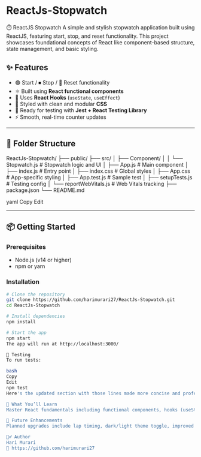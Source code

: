 # ReactJs-Stopwatch
⏱️ ReactJS Stopwatch
A simple and stylish stopwatch application built using ReactJS, featuring start, stop, and reset functionality. This project showcases foundational concepts of React like component-based structure, state management, and basic styling.


## ✨ Features

- 🟢 Start / ⏹ Stop / 🔁 Reset functionality  
- ⚛️ Built using **React functional components**  
- 🧠 Uses **React Hooks** (`useState`, `useEffect`)  
- 🎨 Styled with clean and modular **CSS**  
- 🔬 Ready for testing with **Jest + React Testing Library**  
- ⚡ Smooth, real-time counter updates  

---

## 📁 Folder Structure

ReactJs-Stopwatch/
├── public/
├── src/
│ ├── Component/
│ │ └── Stopwatch.js # Stopwatch logic and UI
│ ├── App.js # Main component
│ ├── index.js # Entry point
│ ├── index.css # Global styles
│ ├── App.css # App-specific styling
│ ├── App.test.js # Sample test
│ ├── setupTests.js # Testing config
│ └── reportWebVitals.js # Web Vitals tracking
├── package.json
└── README.md

yaml
Copy
Edit

---

## 📦 Getting Started

### Prerequisites

- Node.js (v14 or higher)  
- npm or yarn

### Installation

```bash
# Clone the repository
git clone https://github.com/harimurari27/ReactJs-Stopwatch.git
cd ReactJs-Stopwatch

# Install dependencies
npm install

# Start the app
npm start
The app will run at http://localhost:3000/

🧪 Testing
To run tests:

bash
Copy
Edit
npm test
Here's the updated section with those lines made more concise and professional, ideal for GitHub or recruiter viewing:

🧠 What You’ll Learn
Master React fundamentals including functional components, hooks (useState, useEffect), real-time updates, and clean UI design principles.

🚧 Future Enhancements
Planned upgrades include lap timing, dark/light theme toggle, improved mobile responsiveness, and time export functionality.

🙋‍♂️ Author
Hari Murari
🔗 https://github.com/harimurari27
